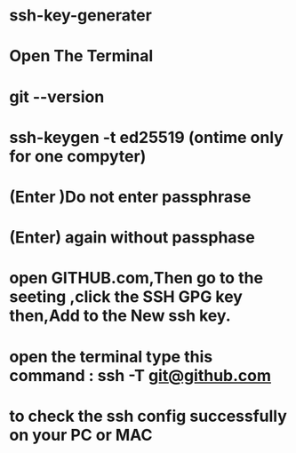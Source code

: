 # ssh-key-generater

# Open The Terminal

# git --version

# ssh-keygen -t ed25519 (ontime only for one compyter)

# (Enter )Do not enter passphrase 

# (Enter) again without passphase

#  open GITHUB.com,Then go to the seeting ,click the SSH GPG key then,Add to the New ssh key.
#
# open the terminal type this command : ssh -T git@github.com

# to check the ssh config successfully on your PC or MAC
#
#
#










